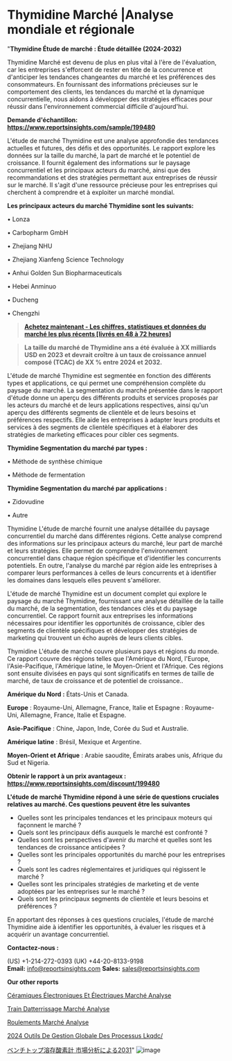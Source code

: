 # Thymidine Marché |Analyse mondiale et régionale

"<strong>Thymidine Étude de marché : Étude détaillée (2024-2032)</strong>

Thymidine Marché est devenu de plus en plus vital à l'ère de l'évaluation, car les entreprises s'efforcent de rester en tête de la concurrence et d'anticiper les tendances changeantes du marché et les préférences des consommateurs. En fournissant des informations précieuses sur le comportement des clients, les tendances du marché et la dynamique concurrentielle, nous aidons à développer des stratégies efficaces pour réussir dans l'environnement commercial difficile d'aujourd'hui.

<strong>Demande d'échantillon: <a href=https://www.reportsinsights.com/sample/199480>https://www.reportsinsights.com/sample/199480</a></strong>

L'étude de marché Thymidine est une analyse approfondie des tendances actuelles et futures, des défis et des opportunités. Le rapport explore les données sur la taille du marché, la part de marché et le potentiel de croissance. Il fournit également des informations sur le paysage concurrentiel et les principaux acteurs du marché, ainsi que des recommandations et des stratégies permettant aux entreprises de réussir sur le marché. Il s'agit d'une ressource précieuse pour les entreprises qui cherchent à comprendre et à exploiter un marché mondial.

<strong>Les principaux acteurs du marché Thymidine sont les suivants:</strong>

• Lonza

• Carbopharm GmbH

• Zhejiang NHU

• Zhejiang Xianfeng Science Technology

• Anhui Golden Sun Biopharmaceuticals

• Hebei Anminuo

• Ducheng

• Chengzhi
<blockquote><a href=https://www.reportsinsights.com/buynow/199480><span style=text-decoration: underline;><strong>Achetez maintenant - Les chiffres, statistiques et données du marché les plus récents [livrés en 48 à 72 heures]</strong></span></a></blockquote>
<blockquote><span style=text-decoration: underline;><strong>La taille du marché de Thymidine ans a été évaluée à XX milliards USD en 2023 et devrait croître à un taux de croissance annuel composé (TCAC) de XX % entre 2024 et 2032.</strong></span></blockquote>
L'étude de marché Thymidine est segmentée en fonction des différents types et applications, ce qui permet une compréhension complète du paysage du marché. La segmentation du marché présentée dans le rapport d'étude donne un aperçu des différents produits et services proposés par les acteurs du marché et de leurs applications respectives, ainsi qu'un aperçu des différents segments de clientèle et de leurs besoins et préférences respectifs. Elle aide les entreprises à adapter leurs produits et services à des segments de clientèle spécifiques et à élaborer des stratégies de marketing efficaces pour cibler ces segments.

<strong>Thymidine Segmentation du marché par types :</strong>

• Méthode de synthèse chimique

• Méthode de fermentation

<strong>Thymidine Segmentation du marché par applications :</strong>

• Zidovudine

• Autre

Thymidine L'étude de marché fournit une analyse détaillée du paysage concurrentiel du marché dans différentes régions. Cette analyse comprend des informations sur les principaux acteurs du marché, leur part de marché et leurs stratégies. Elle permet de comprendre l'environnement concurrentiel dans chaque région spécifique et d'identifier les concurrents potentiels. En outre, l'analyse du marché par région aide les entreprises à comparer leurs performances à celles de leurs concurrents et à identifier les domaines dans lesquels elles peuvent s'améliorer.

L'étude de marché Thymidine est un document complet qui explore le paysage du marché Thymidine, fournissant une analyse détaillée de la taille du marché, de la segmentation, des tendances clés et du paysage concurrentiel. Ce rapport fournit aux entreprises les informations nécessaires pour identifier les opportunités de croissance, cibler des segments de clientèle spécifiques et développer des stratégies de marketing qui trouvent un écho auprès de leurs clients cibles.

Thymidine L'étude de marché couvre plusieurs pays et régions du monde. Ce rapport couvre des régions telles que l'Amérique du Nord, l'Europe, l'Asie-Pacifique, l'Amérique latine, le Moyen-Orient et l'Afrique. Ces régions sont ensuite divisées en pays qui sont significatifs en termes de taille de marché, de taux de croissance et de potentiel de croissance..

<strong>Amérique du Nord :</strong> États-Unis et Canada.

<strong>Europe</strong> : Royaume-Uni, Allemagne, France, Italie et Espagne : Royaume-Uni, Allemagne, France, Italie et Espagne.

<strong>Asie-Pacifique</strong> : Chine, Japon, Inde, Corée du Sud et Australie.

<strong>Amérique latine</strong> : Brésil, Mexique et Argentine.

<strong>Moyen-Orient et Afrique</strong> : Arabie saoudite, Émirats arabes unis, Afrique du Sud et Nigeria.

<strong>Obtenir le rapport à un prix avantageux : <a href=https://www.reportsinsights.com/discount/199480>https://www.reportsinsights.com/discount/199480</a></strong>

<strong>L'étude de marché Thymidine répond à une série de questions cruciales relatives au marché. Ces questions peuvent être les suivantes</strong>
<ul>
  <li>Quelles sont les principales tendances et les principaux moteurs qui façonnent le marché ?</li>
  <li>Quels sont les principaux défis auxquels le marché est confronté ?</li>
  <li>Quelles sont les perspectives d'avenir du marché et quelles sont les tendances de croissance anticipées ?</li>
  <li>Quelles sont les principales opportunités du marché pour les entreprises ?</li>
  <li>Quels sont les cadres réglementaires et juridiques qui régissent le marché ?</li>
  <li>Quelles sont les principales stratégies de marketing et de vente adoptées par les entreprises sur le marché ?</li>
  <li>Quels sont les principaux segments de clientèle et leurs besoins et préférences ?</li>
</ul>
En apportant des réponses à ces questions cruciales, l'étude de marché Thymidine aide à identifier les opportunités, à évaluer les risques et à acquérir un avantage concurrentiel.

<strong>Contactez-nous :</strong>

(US) +1-214-272-0393
(UK) +44-20-8133-9198
<strong>Email:</strong> <a>info@reportsinsights.com</a>
<strong>Sales:</strong> <a>sales@reportsinsights.com</a>

<strong>Our other reports</strong>

<a href=https://fr.linkedin.com/pulse/céramiques-électroniques-et-électriques-marchéanalyse/>Céramiques Électroniques Et Électriques Marché Analyse</a>

<a href=https://www.linkedin.com/pulse/train-datterrissage-march%C3%A9informations-couvertes-o3nvc/>Train Datterrissage Marché Analyse</a>

<a href=https://www.linkedin.com/pulse/roulements-march%C3%A9-perspectives-de-croissance-lqxzf/>Roulements Marché Analyse</a>

<a href=https://www.linkedin.com/pulse/2024-outils-de-gestion-globale-des-processus-lkqdc/>2024 Outils De Gestion Globale Des Processus Lkqdc/</a>

<a href=https://www.linkedin.com/pulse/ベンチトップ溶存酸素計-市場2023調査報告-community-market-research/>ベンチトップ溶存酸素計 市場分析による2031</a>"
![image](https://github.com/daminid12/RImarketexcellence/assets/158430485/4f80bafc-d642-49d7-9a15-5c6718d37329)
